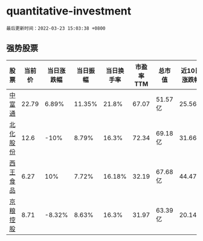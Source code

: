 # quantitative-investment

`最后更新时间：2022-03-23 15:03:38 +0800`

## 强势股票

|股票|当前价|当日涨跌幅|当日振幅|当日换手率|市盈率TTM|总市值|近10日涨跌幅|
|----|----|----|----|----|----|----|----|
|[中富通](https://xueqiu.com/S/SZ300560)|22.79|6.89%|11.35%|21.8%|67.07|51.57亿|25.56%|
|[北化股份](https://xueqiu.com/S/SZ002246)|12.6|-10%|8.79%|16.3%|72.34|69.18亿|31.66%|
|[西王食品](https://xueqiu.com/S/SZ000639)|6.27|10%|7.72%|16.18%|32.19|67.68亿|44.47%|
|[京粮控股](https://xueqiu.com/S/SZ000505)|8.71|-8.32%|8.63%|16.3%|31.97|63.39亿|20.14%|
